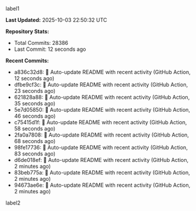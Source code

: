
label1 
<!-- ACTIVITY_START -->
**Last Updated:** 2025-10-03 22:50:32 UTC

**Repository Stats:**
- Total Commits: 28386
- Last Commit: 12 seconds ago

**Recent Commits:**
- a836c32d8: 🤖 Auto-update README with recent activity (GitHub Action, 12 seconds ago)
- dfbe9cf3c: 🤖 Auto-update README with recent activity (GitHub Action, 23 seconds ago)
- 621828a88: 🤖 Auto-update README with recent activity (GitHub Action, 35 seconds ago)
- 5e7d05850: 🤖 Auto-update README with recent activity (GitHub Action, 46 seconds ago)
- c75415d1f: 🤖 Auto-update README with recent activity (GitHub Action, 58 seconds ago)
- 2fa0a7808: 🤖 Auto-update README with recent activity (GitHub Action, 68 seconds ago)
- 98fe17736: 🤖 Auto-update README with recent activity (GitHub Action, 83 seconds ago)
- d6de018ef: 🤖 Auto-update README with recent activity (GitHub Action, 2 minutes ago)
- 83beb775a: 🤖 Auto-update README with recent activity (GitHub Action, 2 minutes ago)
- 94673ae6e: 🤖 Auto-update README with recent activity (GitHub Action, 2 minutes ago)
<!-- ACTIVITY_END -->

label2
